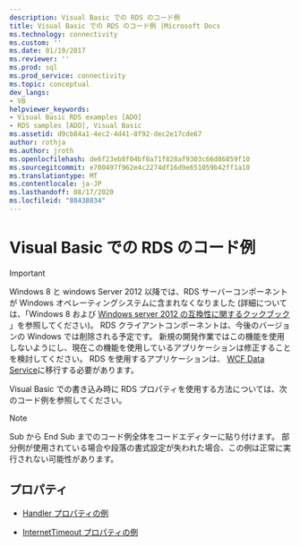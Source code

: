 ```yaml
---
description: Visual Basic での RDS のコード例
title: Visual Basic での RDS のコード例 |Microsoft Docs
ms.technology: connectivity
ms.custom: ''
ms.date: 01/19/2017
ms.reviewer: ''
ms.prod: sql
ms.prod_service: connectivity
ms.topic: conceptual
dev_langs:
- VB
helpviewer_keywords:
- Visual Basic RDS examples [ADO]
- RDS samples [ADO], Visual Basic
ms.assetid: d9cb84a1-4ec2-4d41-8f92-dec2e17cde67
author: rothja
ms.author: jroth
ms.openlocfilehash: de6f23eb8f04bf8a71f828af9303c66d86859f10
ms.sourcegitcommit: e700497f962e4c2274df16d9e651059b42ff1a10
ms.translationtype: MT
ms.contentlocale: ja-JP
ms.lasthandoff: 08/17/2020
ms.locfileid: "88438834"
---
```

# <a name="rds-code-examples-in-visual-basic"></a>Visual Basic での RDS のコード例
> [!IMPORTANT]
>  Windows 8 と windows Server 2012 以降では、RDS サーバーコンポーネントが Windows オペレーティングシステムに含まれなくなりました (詳細については、「Windows 8 および [Windows server 2012 の互換性に関するクックブック](https://www.microsoft.com/download/details.aspx?id=27416) 」を参照してください)。 RDS クライアントコンポーネントは、今後のバージョンの Windows では削除される予定です。 新規の開発作業ではこの機能を使用しないようにし、現在この機能を使用しているアプリケーションは修正することを検討してください。 RDS を使用するアプリケーションは、 [WCF Data Service](https://go.microsoft.com/fwlink/?LinkId=199565)に移行する必要があります。  
  
 Visual Basic での書き込み時に RDS プロパティを使用する方法については、次のコード例を参照してください。  
  
> [!NOTE]
>  Sub から End Sub までのコード例全体をコードエディターに貼り付けます。 部分例が使用されている場合や段落の書式設定が失われた場合、この例は正常に実行されない可能性があります。  
  
## <a name="properties"></a>プロパティ  
  
-   [Handler プロパティの例](../../../ado/reference/rds-api/handler-property-example-vb.md)  
  
-   [InternetTimeout プロパティの例](../../../ado/reference/rds-api/internettimeout-property-example-vb.md)


